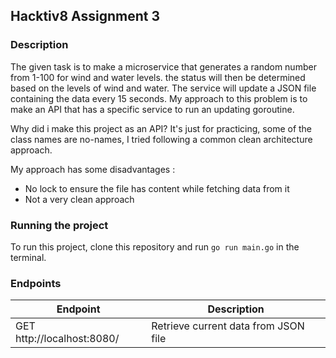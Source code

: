 ## Hacktiv8 Assignment 3

### Description
The given task is to make a microservice that generates a random number from 1-100 for wind and water levels. the status will then be determined based on the levels of wind and water. The service will update a JSON file containing the data every 15 seconds. My approach to this problem is to make an API that has a specific service to run an updating goroutine.

Why did i make this project as an API? 
It's just for practicing, some of the class names are no-names, I tried following a common clean architecture approach. 

My approach has some disadvantages :
- No lock to ensure the file has content while fetching data from it
- Not a very clean approach

### Running the project
To run this project, clone this repository and run `go run main.go` in the terminal.

### Endpoints
| Endpoint                   | Description                          |
|----------------------------|--------------------------------------|
| GET http://localhost:8080/ | Retrieve current data from JSON file |
